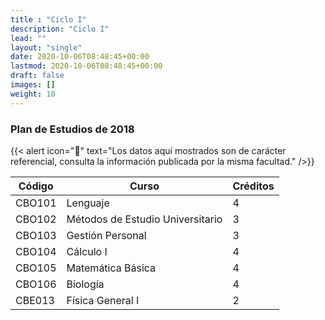 ```yaml
---
title : "Ciclo I"
description: "Ciclo I"
lead: ""
layout: "single"
date: 2020-10-06T08:48:45+00:00
lastmod: 2020-10-06T08:48:45+00:00
draft: false
images: []
weight: 10
---
```


### Plan de Estudios de 2018

{{< alert icon="🚨" text="Los datos aquí mostrados son de carácter referencial, consulta la información publicada por la misma facultad." />}}

| Código | Curso                            | Créditos |
| ------ | -------------------------------- | -------- |
| CBO101 | Lenguaje                         | 4        |
| CBO102 | Métodos de Estudio Universitario | 3        |
| CBO103 | Gestión Personal                 | 3        |
| CBO104 | Cálculo I                        | 4        |
| CBO105 | Matemática Básica                | 4        |
| CBO106 | Biología                         | 4        |
| CBE013 | Física General I                 | 2        |
